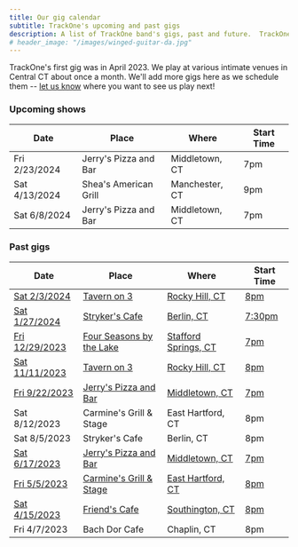 ```yaml
---
title: Our gig calendar
subtitle: TrackOne's upcoming and past gigs
description: A list of TrackOne band's gigs, past and future.  TrackOne is a rock & roll cover band in Central Connecticut.
# header_image: "/images/winged-guitar-da.jpg"
---
```


TrackOne's first gig was in April 2023.
We play at various intimate venues in Central CT about once a month.
We'll add more gigs here as we schedule them -- [let us know](/contact) where you want to see us play next!



### Upcoming shows

| Date                | Place                         | Where                    | Start Time  |
|---------------------|-------------------------------|--------------------------|-------------|
| Fri 2/23/2024       | Jerry's Pizza and Bar         | Middletown, CT           | 7pm         |
| Sat 4/13/2024       | Shea's American Grill         | Manchester, CT           | 9pm         |
| Sat 6/8/2024        | Jerry's Pizza and Bar         | Middletown, CT           | 7pm         |



### Past gigs

| Date                | Place                         | Where                    | Start Time  |
|---------------------|-------------------------------|--------------------------|-------------|
| [Sat 2/3/2024][8]   | [Tavern on 3][8]              | [Rocky Hill, CT][8]      | [8pm][8]    |
| [Sat 1/27/2024][7]  | [Stryker's Cafe][7]           | [Berlin, CT][7]          | [7:30pm][7] |
| [Fri 12/29/2023][6] | [Four Seasons by the Lake][6] | [Stafford Springs, CT][6]| [7pm][6]    |
| [Sat 11/11/2023][1] | [Tavern on 3][1]              | [Rocky Hill, CT][1]      | [8pm][1]    |
| [Fri 9/22/2023][2]  | [Jerry's Pizza and Bar][2]    | [Middletown, CT][2]      | [7pm][2]    |
| Sat 8/12/2023       | Carmine's Grill & Stage       | East Hartford, CT        | 8pm         |
| Sat 8/5/2023        | Stryker's Cafe                | Berlin, CT               | 8pm         |
| [Sat 6/17/2023][4]  | [Jerry's Pizza and Bar][4]    | [Middletown, CT][4]      | [7pm][4]    |
| [Fri 5/5/2023][3]   | [Carmine's Grill & Stage][3]  | [East Hartford, CT][3]   | [8pm][3]    |
| [Sat 4/15/2023][5]  | [Friend's Cafe][5]            | [Southington, CT][5]     | [8pm][5]    |
| Fri 4/7/2023        | Bach Dor Cafe                 | Chaplin, CT              | 8pm         |

[1]: /2023/10/11/veterans-day-gig.html
[2]: /2023/09/13/gig-and-giveaway.html
[3]: /2023/05/05/carmines.html
[4]: /2023/06/18/jerrys.html
[5]: /2023/09/16/demo-video.html
[6]: /2023/11/18/four-seasons-gig.html
[7]: /2023/11/22/strykers-gig.html
[8]: /2023/12/30/return-to-t3.html

